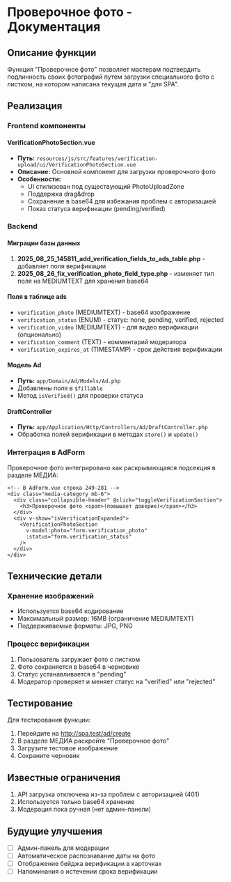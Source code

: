 # Проверочное фото - Документация

## Описание функции

Функция "Проверочное фото" позволяет мастерам подтвердить подлинность своих фотографий путем загрузки специального фото с листком, на котором написана текущая дата и "для SPA".

## Реализация

### Frontend компоненты

#### VerificationPhotoSection.vue
- **Путь:** `resources/js/src/features/verification-upload/ui/VerificationPhotoSection.vue`
- **Описание:** Основной компонент для загрузки проверочного фото
- **Особенности:**
  - UI стилизован под существующий PhotoUploadZone
  - Поддержка drag&drop
  - Сохранение в base64 для избежания проблем с авторизацией
  - Показ статуса верификации (pending/verified)

### Backend

#### Миграции базы данных
1. **2025_08_25_145811_add_verification_fields_to_ads_table.php** - добавляет поля верификации
2. **2025_08_26_fix_verification_photo_field_type.php** - изменяет тип поля на MEDIUMTEXT для хранения base64

#### Поля в таблице ads
- `verification_photo` (MEDIUMTEXT) - base64 изображение
- `verification_status` (ENUM) - статус: none, pending, verified, rejected
- `verification_video` (MEDIUMTEXT) - для видео верификации (опционально)
- `verification_comment` (TEXT) - комментарий модератора
- `verification_expires_at` (TIMESTAMP) - срок действия верификации

#### Модель Ad
- **Путь:** `app/Domain/Ad/Models/Ad.php`
- Добавлены поля в `$fillable`
- Метод `isVerified()` для проверки статуса

#### DraftController
- **Путь:** `app/Application/Http/Controllers/Ad/DraftController.php`
- Обработка полей верификации в методах `store()` и `update()`

### Интеграция в AdForm

Проверочное фото интегрировано как раскрывающаяся подсекция в разделе МЕДИА:
```vue
<!-- В AdForm.vue строка 249-281 -->
<div class="media-category mb-6">
  <div class="collapsible-header" @click="toggleVerificationSection">
    <h3>Проверочное фото <span>(повышает доверие)</span></h3>
  </div>
  <div v-show="isVerificationExpanded">
    <VerificationPhotoSection 
      v-model:photo="form.verification_photo" 
      :status="form.verification_status"
    />
  </div>
</div>
```

## Технические детали

### Хранение изображений
- Используется base64 кодирование
- Максимальный размер: 16MB (ограничение MEDIUMTEXT)
- Поддерживаемые форматы: JPG, PNG

### Процесс верификации
1. Пользователь загружает фото с листком
2. Фото сохраняется в base64 в черновике
3. Статус устанавливается в "pending"
4. Модератор проверяет и меняет статус на "verified" или "rejected"

## Тестирование

Для тестирования функции:
1. Перейдите на http://spa.test/ad/create
2. В разделе МЕДИА раскройте "Проверочное фото"
3. Загрузите тестовое изображение
4. Сохраните черновик

## Известные ограничения

1. API загрузка отключена из-за проблем с авторизацией (401)
2. Используется только base64 хранение
3. Модерация пока ручная (нет админ-панели)

## Будущие улучшения

- [ ] Админ-панель для модерации
- [ ] Автоматическое распознавание даты на фото
- [ ] Отображение бейджа верификации в карточках
- [ ] Напоминания о истечении срока верификации